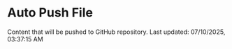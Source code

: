 # Auto Push File

Content that will be pushed to GitHub repository.
Last updated: 07/10/2025, 03:37:15 AM